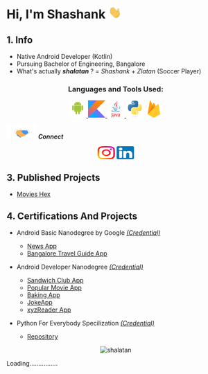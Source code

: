 # Hi, I'm Shashank <img src="https://raw.githubusercontent.com/shalatan/shalatan/master/graphics/wave.gif" width="30px">

## 1. Info
- Native Android Developer (Kotlin)
- Pursuing Bachelor of Engineering, Bangalore
- What's actually ***shalatan*** ? = *Shashank* + *Zlatan* (Soccer Player)
<!-- - [Resume](https://github.com/shalatan/shalatan/blob/master/resume.pdf)  -->


<h3 align="center">Languages and Tools Used:</h3>
<p align="center"> 
<a href="https://developer.android.com" target="_blank"> <img src="https://raw.githubusercontent.com/shalatan/shalatan/master/graphics/android.svg" alt="android" width="40" height="40"/> </a> 
<a href="https://kotlinlang.org" target="_blank"> <img src="https://raw.githubusercontent.com/shalatan/shalatan/master/graphics/kotlin.svg" alt="kotlin" width="40" height="40"/> </a> 
<a href="https://www.java.com" target="_blank"><img src="https://raw.githubusercontent.com/shalatan/shalatan/master/graphics/java.svg" alt="java" width="40" height="40"/> </a> 
<a href="https://www.python.org" target="_blank"> <img src="https://raw.githubusercontent.com/shalatan/shalatan/master/graphics/python-original.svg" alt="python" width="40" height="40"/></a> 
<a href="https://firebase.google.com/" target="_blank"> <img src="https://raw.githubusercontent.com/shalatan/shalatan/master/graphics/firebase.svg" alt="firebase" width="40" height="40"/> </a> 
</p>


<img src="https://raw.githubusercontent.com/shalatan/shalatan/master/graphics/handshake.gif" height="32px"> ***Connect***
<p align='center'>
  <a href="https://instagram.com/_.shalatan._" target="blank"><img align="center" src="https://raw.githubusercontent.com/shalatan/shalatan/master/graphics/instagram.svg" alt="__shalatan__" height="30" width="40" /></a>
  <a href="https://linkedin.com/in/shashank-singh-abb710186" target="blank"><img align="center" src="https://raw.githubusercontent.com/shalatan/shalatan/master/graphics/linkedin.svg" alt="shashank-singh-abb710186" height="30" width="40"/> </a>
</p>

## 3. Published Projects
- [Movies Hex](https://github.com/shalatan/EntertainmentApp)

## 4. Certifications And Projects
- Android Basic Nanodegree by Google [*(Credential)*](https://confirm.udacity.com/QR3SJHCD)
  - [News App](https://github.com/shalatan/NewsApp)
  - [Bangalore Travel Guide App](https://github.com/shalatan/BangaloreTravelGuideApp)

- Android Developer Nanodegree [*(Credential)*](https://confirm.udacity.com/EWGFAN2A)
  - [Sandwich Club App](https://github.com/shalatan/SandwichClubApp)
  - [Popular Movie App](https://github.com/shalatan/PopularMoviesApp)
  - [Baking App](https://github.com/shalatan/BakingApp)
  - [JokeApp](https://github.com/shalatan/JokesAndroidApp)
  - [xyzReader App](https://github.com/shalatan/xyzReaderApp)

- Python For Everybody Specilization [*(Credential)*](https://www.coursera.org/account/accomplishments/specialization/certificate/N2NZFVC8CXSX)
  - [Repository](https://github.com/shalatan/Python-For-Everybody-Specialization)


<!-- <p align="center"> <img align="center" src="https://github-readme-stats.vercel.app/api/top-langs?username=shalatan&show_icons=true&locale=en&layout=compact"alt="shalatan"/> </p> -->
<p align="center"><img src="https://komarev.com/ghpvc/?username=shalatan&label=Profile%20views&color=0e75b6&style=flat" alt="shalatan" /> </p>

Loading................

<!-- ![GitHub metrics](https://metrics.lecoq.io/shalatan) -->





